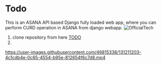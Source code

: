 # Todo
This is an ASANA API based Django fully loaded web app, where you can perform CURD operation in ASANA from django webapp.
![OfficialTech](https://user-images.githubusercontent.com/46815338/131124790-d7351745-0913-46eb-b5f7-b5fdfe3acec6.png)



1. clone repository from here [TODO](https://github.com/officialtech/Todo)
2. 


https://user-images.githubusercontent.com/46815338/131211203-4c1cdb4e-0c65-4554-b95e-812654f6c7d8.mp4


